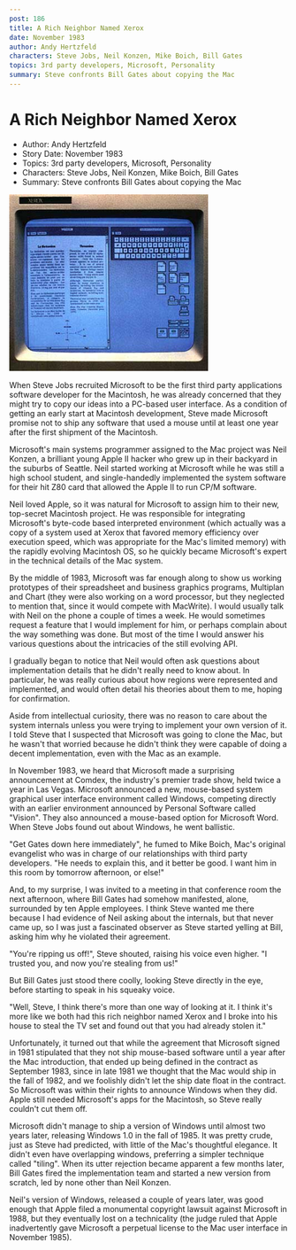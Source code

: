 ```yaml
---
post: 186
title: A Rich Neighbor Named Xerox
date: November 1983
author: Andy Hertzfeld
characters: Steve Jobs, Neil Konzen, Mike Boich, Bill Gates
topics: 3rd party developers, Microsoft, Personality
summary: Steve confronts Bill Gates about copying the Mac
---
```


# A Rich Neighbor Named Xerox
* Author: Andy Hertzfeld
* Story Date: November 1983
* Topics: 3rd party developers, Microsoft, Personality
* Characters: Steve Jobs, Neil Konzen, Mike Boich, Bill Gates
* Summary: Steve confronts Bill Gates about copying the Mac

![The Xerox Star was an influential predecessor](images/Macintosh/xerox-star.jpg) 
    
When Steve Jobs recruited Microsoft to be the first third party applications software developer for the Macintosh, he was already concerned that they might try to copy our ideas into a PC-based user interface.  As a condition of getting an early start at Macintosh development, Steve made Microsoft promise not to ship any software that used a mouse until at least one year after the first shipment of the Macintosh.

Microsoft's main systems programmer assigned to the Mac project was Neil Konzen, a brilliant young Apple II hacker who grew up in their backyard in the suburbs of Seattle.  Neil started working at Microsoft while he was still a high school student, and single-handedly implemented the system software for their hit Z80 card that allowed the Apple II to run CP/M software.    

Neil loved Apple, so it was natural for Microsoft to assign him to their new, top-secret Macintosh project.  He was responsible for integrating Microsoft's byte-code based interpreted environment (which actually was a copy of a system used at Xerox that favored memory efficiency over execution speed, which was appropriate for the Mac's limited memory) with the rapidly evolving Macintosh OS, so he quickly became Microsoft's expert in the technical details of the Mac system.

By the middle of 1983, Microsoft was far enough along to show us working prototypes of their spreadsheet and business graphics programs, Multiplan and Chart (they were also working on a word processor, but they neglected to mention that, since it would compete with MacWrite).  I would usually talk with Neil on the phone a couple of times a week.  He would sometimes request a feature that I would implement for him, or perhaps complain about the way something was done.  But most of the time I would answer his various questions about the intricacies of the still evolving API.

I gradually began to notice that Neil would often ask questions about implementation details that he didn't really need to know about.  In particular, he was really curious about how regions were represented and implemented, and would often detail his theories about them to me, hoping for confirmation.

Aside from intellectual curiosity, there was no reason to care about the system internals unless you were trying to implement your own version of it.  I told Steve that I suspected that Microsoft was going to clone the Mac, but he wasn't that worried because he didn't think they were capable of doing a decent implementation, even with the Mac as an example.

In November 1983, we heard that Microsoft made a surprising announcement at Comdex, the industry's premier trade show, held twice a year in Las Vegas.  Microsoft announced a new, mouse-based system graphical user interface environment called Windows, competing directly with an earlier environment announced by Personal Software called "Vision".   They also announced a mouse-based option for Microsoft Word.  When Steve Jobs found out about Windows, he went ballistic.

"Get Gates down here immediately", he fumed to Mike Boich, Mac's original evangelist who was in charge of our relationships with third party developers.  "He needs to explain this, and it better be good.  I want him in this room by tomorrow afternoon, or else!"

And, to my surprise, I was invited to a meeting in that conference room the next afternoon, where Bill Gates had somehow manifested, alone, surrounded by ten Apple employees.   I think Steve wanted me there because I had evidence of Neil asking about the internals, but that never came up, so I was just a fascinated observer as Steve started yelling at Bill, asking him why he violated their agreement.

"You're ripping us off!", Steve shouted, raising his voice even higher.  "I trusted you, and now you're stealing from us!"

But Bill Gates just stood there coolly, looking Steve directly in the eye, before starting to speak in his squeaky voice.

"Well, Steve, I think there's more than one way of looking at it. I think it's more like we both had this rich neighbor named Xerox and I broke into his house to steal the TV set and found out that you had already stolen it."

Unfortunately,  it turned out that while the agreement that Microsoft signed in 1981 stipulated that they not ship mouse-based software until a year after the Mac introduction, that ended up being defined in the contract as September 1983, since in late 1981 we thought that the Mac would ship in the fall of 1982, and we foolishly didn't let the ship date float in the contract.  So Microsoft was within their rights to announce Windows when they did.  Apple still needed Microsoft's apps for the Macintosh, so Steve really couldn't cut them off.

Microsoft didn't manage to ship a version of Windows until almost two years later, releasing Windows 1.0 in the fall of 1985.  It was pretty crude, just as Steve had predicted, with little of the Mac's thoughtful elegance.  It didn't even have overlapping windows, preferring a simpler technique called "tiling".  When its utter rejection became apparent a few months later, Bill Gates fired the implementation team and started a new version from scratch, led by none other than Neil Konzen.

Neil's version of Windows, released a couple of years later, was good enough that Apple filed a monumental copyright lawsuit against Microsoft in 1988, but they eventually lost on a technicality (the judge ruled that Apple inadvertently gave Microsoft a perpetual license to the Mac user interface in November 1985).